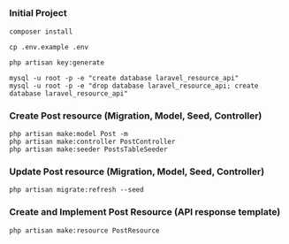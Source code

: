 ##

### Initial Project
```
composer install

cp .env.example .env

php artisan key:generate

mysql -u root -p -e "create database laravel_resource_api"
mysql -u root -p -e "drop database laravel_resource_api; create database laravel_resource_api"
```


### Create Post resource (Migration, Model, Seed, Controller)
```
php artisan make:model Post -m
php artisan make:controller PostController
php artisan make:seeder PostsTableSeeder
```

### Update Post resource (Migration, Model, Seed, Controller)
```
php artisan migrate:refresh --seed
```

### Create and Implement Post Resource (API response template)
```
php artisan make:resource PostResource
```